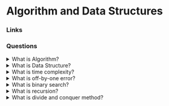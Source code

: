 # Algorithm and Data Structures

### Links

### Questions

<details>
  <summary>What is Algorithm?</summary>

An algorithm is an instruction that describes the order in which actions are to be performed. Algorithms describe how we transform data to get the desired result.

</details>

<details>
  <summary>What is Data Structure?</summary>

A data structure is a software unit that allows storing and processing data of the same type and/or logically related data.

</details>

<details>
  <summary>What is time complexity?</summary>

In general, the complexity is estimated as follows:
First, determine what blocks, independent in terms of operations, the program consists of. Calculate the execution time for each. The resulting time will be the maximum of these values.
For a block, count the number of operations of different types and the cost of each type of operation. The cost is clear: as a rule, it depends on the data structures with which the interaction takes place.

</details>

<details>
  <summary>What is off-by-one error?</summary>

It is error in index (+1). It could happen:

- during calculation of the array index
- if mix strong and not strong comparison

</details>

<details>
  <summary>What is binary search?</summary>

Binary search, also known as half-interval search, logarithmic search, or binary chop, is a search algorithm that finds the position of a target value within a sorted array.

</details>

<details>
  <summary>What is recursion?</summary>

Recursion is when a function calls itself. Recursion is not a specific algorithm, but a technique that allows algorithms to be implemented.

</details>

<details>
  <summary>What is divide and conquer method?</summary>

It is possible to provide follow work flow:

1. The source data is divided into several parts.
2. For each part, the function is called recursively.
3. The results of recursive calls are merged.

</details>
